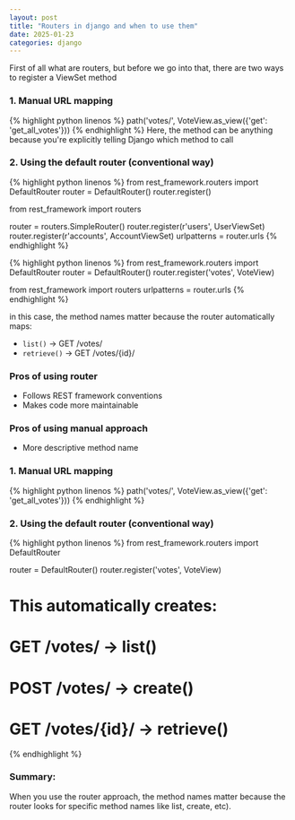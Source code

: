 ```yaml
---
layout: post
title: "Routers in django and when to use them"
date: 2025-01-23
categories: django
---
```


First of all what are routers, but before we go into that, there are two ways to register a ViewSet method

### 1. Manual URL mapping
{% highlight python linenos %}
path('votes/', VoteView.as_view({'get': 'get_all_votes'}))
{% endhighlight %}
Here, the method can be anything because you're explicitly telling  Django which method to call
### 2. Using the default router (conventional way)
{% highlight python linenos %}
from rest_framework.routers import DefaultRouter
router = DefaultRouter()
router.register()

from rest_framework import routers

router = routers.SimpleRouter()
router.register(r'users', UserViewSet)
router.register(r'accounts', AccountViewSet)
urlpatterns = router.urls
{% endhighlight %}

{% highlight python linenos %}
from rest_framework.routers import DefaultRouter
router = DefaultRouter()
router.register('votes', VoteView)

from rest_framework import routers
urlpatterns = router.urls
{% endhighlight %}

in this case, the method names matter because the router automatically maps:

- `list()` -> GET /votes/
- `retrieve()` -> GET /votes/{id}/

### Pros of using router
- Follows REST framework conventions
- Makes code more maintainable

### Pros of using manual approach
- More descriptive method name

### 1. Manual URL mapping
{% highlight python linenos %}
path('votes/', VoteView.as_view({'get': 'get_all_votes'}))
{% endhighlight %}

### 2. Using the default router (conventional way)
{% highlight python linenos %}
from rest_framework.routers import DefaultRouter

router = DefaultRouter()
router.register('votes', VoteView)

# This automatically creates:
# GET /votes/ -> list()
# POST /votes/ -> create()
# GET /votes/{id}/ -> retrieve()
{% endhighlight %}

### Summary:
When you use the router approach, the method names matter because the router looks for specific method names like list, create, etc).